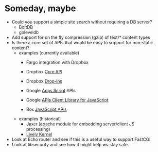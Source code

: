 
# Someday, maybe

+ Could you support a simple site search without requiring a DB server?
    + BoltDB
    + goleveldb
+ Add support for on the fly compression (gzip) of text/* content types
+ Is there a core set of APIs that would be easy to support for non-static content?
	- examples (currently available)
		+ Fargo integration with Dropbox
		+ Dropbox [Core API](https://www.dropbox.com/developers/core/docs) 
		+ Dropbox [Drop-ins](https://code.google.com/p/google-api-javascript-client/)
		+ Google [Apps Script](https://developers.google.com/apps-script/) APIs
		+ Google [APIs Client Library for JavaScript](https://code.google.com/p/google-api-javascript-client/)

		+ Box [JavaScript APIs](https://code.google.com/p/google-api-javascript-client/)
	- examples (historical)
		+ [Jaxer](http://www.ibm.com/developerworks/library/wa-aj-jaxer/index.html?ca=drs-tp3508) (apache module for embedding server/client JS processing)
		+ [Lively Kernel](http://www.lively-kernel.org/repository/lively-kernel/trunk/doc/website-index.html)
+ Look at Echo router and see if this is a useful way to support FastCGI
+ Look at libsecurity and see how it might help *ws* stay safe.


